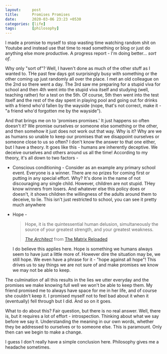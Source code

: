 ```yaml
---
layout: 	post
title: 		Promises Promises
date: 		2020-03-06 23:23 +0530
categories: [life]
tags: 		[philosophy]
---
```


I made a promise to myself to stop wasting time watching random shit on Youtube and instead use that time to read something or blog or just do anything else more productive. A progress report - I'm doing better... *sort of*.

Why only "sort of"? Well, I haven't done as much of the other stuff as I wanted to. THe past few days got surprisingly busy with something or the other coming up just randomly all over the place. I met an old colleague on the 2nd so there went a day. The 3rd saw me preparing for a stupid viva for school and then 4th went into the stupid viva itself and studying (well, teaching rather) for a test on the 5th. Of course, 5th then went into the test itself and the rest of the day spent in playing pool and going out for drinks with a friend who'd fallen by the wayside (nope, that's not correct, make it - "a friend who'd forgotten me by the wayside").

And that brings me on to 'promises promises.' It just happens so often doesn't it? We promise ourselves or someone else something or the other, and then somehow it just does not work out that way. Why is it? Why are we as humans so unable to keep our promises that we disappoint ourselves or someone close to us so often? I don't know the answer to that one either, but I have a theory. It goes like this - humans are inherently deceptive. We deceive ourselves and others around us all the time! According to my theory, it's all down to two factors -

* Conscious conditioning - Consider as an example any primary school event. Everyone is a winner. There are no prizes for coming first or putting in any special effort. Why? It's done in the name of not discouraging any single child. However, children are not stupid. THey know winners from losers. And whatever else this policy does or doesn't, it shows children the willingness of the adults around them to deceive, to lie. This isn't just restricted to school, you can see it pretty much anywhere

* Hope -

  > Hope, it is the quintessential human delusion, simultaneously the source of your greatest strength, and your greatest weakness.
  >
  > <cite><a href="https://scottmanning.com/content/the-architect-transcript/">The Architect</a></cite> from <a href="https://www.imdb.com/title/tt0234215/">The Matrix Reloaded</a>

  I do believe this applies here. Hope is something we humans always seem to have just a little more of. However dire the situation may be, we still hope. We even have a phrase for it - "hope against all hope"! This drives us to say things we are not sure of and make promises we know we may not be able to keep.

The culmination of all this results in the lies we utter everyday and the promises we make knowing full well we won't be able to keep them. My friend promised me to always have space for me in her life, and of course she couldn't keep it. I promised myself not to feel bad about it when it (eventually) fell through but I did. And so on it goes.

What to do about this? Fair question, but there is no real answer. Well, there is, but it requires a lot of effort - introspection. Thinking about what we say before we say it. Understanding the meaning in our own words, whether they be addressed to ourselves or to someone else. This is paramount. Only then can we begin to make a change.

I guess I don't really have a simple conclusion here. Philosophy gives me a headache sometimes.
